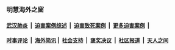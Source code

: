 
### 明慧海外之窗

####  [武汉肺炎](indexes/365.md?t=06100801) &nbsp;|&nbsp;  [迫害案例综述](indexes/328.md?t=06100801) &nbsp;|&nbsp; [迫害致死案例](indexes/277.md?t=06100801)  &nbsp;|&nbsp; [更多迫害案例](indexes/81.md?t=06100801)  &nbsp;|&nbsp; 
####  [时事评论](indexes/19.md?t=06100801) &nbsp;|&nbsp; [海外简讯](indexes/245.md?t=06100801)&nbsp;|&nbsp;  [社会支持](indexes/140.md?t=06100801) &nbsp;|&nbsp; [褒奖决议](indexes/282.md?t=06100801) &nbsp;|&nbsp; [社区报道](indexes/91.md?t=06100801)  &nbsp;|&nbsp; [天人之间](indexes/78.md?t=06100801) 

